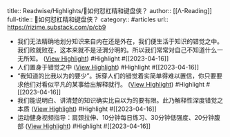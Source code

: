 title:: Readwise/Highlights/📐如何怼杠精和键盘侠？
author:: [[Λ-Reading]]
full-title:: 📐如何怼杠精和键盘侠？
category:: #articles
url:: https://rizime.substack.com/p/cb9
- 我们无法精确地划分知识来自内在还是外在，我们便生活于知识的错觉之中。我们败就败在，这本来就不是泾渭分明的。所以我们常常对自己不知道什么一无所知。 ([View Highlight](https://read.readwise.io/read/01gy2zbt6z8xhz3nntw18ah6ep)) #Highlight #[[2023-04-16]]
- 人们置身于错觉之中 ([View Highlight](https://read.readwise.io/read/01gy2zck07zn2sd2w50kvzef7r)) #Highlight #[[2023-04-16]]
- “我知道的比我以为的要少”。拆穿人们的错觉着实简单得难以置信，你只要要求他们对看似平凡的某事给出解释就行。 ([View Highlight](https://read.readwise.io/read/01gy2zd3v3qpkvwcgzb8vkrgz8)) #Highlight #[[2023-04-16]]
- 我们能说明白、讲清楚的知识确实比自以为的要有限。此乃解释性深度错觉之本质 ([View Highlight](https://read.readwise.io/read/01gy2ze6eaxcwx80h297npwhr7)) #Highlight #[[2023-04-16]]
- 运动健身视频指导：肩颈拉伸、10分钟每日练习、30分钟低强度、20分钟腹部 ([View Highlight](https://read.readwise.io/read/01gy2zhgjfd471rhwrmx94zhyh)) #Highlight #[[2023-04-16]]